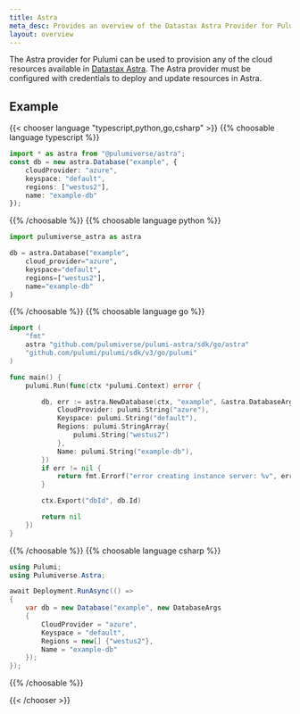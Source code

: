 ```yaml
---
title: Astra
meta_desc: Provides an overview of the Datastax Astra Provider for Pulumi.
layout: overview
---
```


The Astra provider for Pulumi can be used to provision any of the cloud resources available in [Datastax Astra](https://www.datastax.com/products/datastax-astra).
The Astra provider must be configured with credentials to deploy and update resources in Astra.

## Example

{{< chooser language "typescript,python,go,csharp" >}}
{{% choosable language typescript %}}

```typescript
import * as astra from "@pulumiverse/astra";
const db = new astra.Database("example", {
    cloudProvider: "azure",
    keyspace: "default",
    regions: ["westus2"],
    name: "example-db"
});
```

{{% /choosable %}}
{{% choosable language python %}}

```python
import pulumiverse_astra as astra

db = astra.Database("example",
    cloud_provider="azure",
    keyspace="default",
    regions=["westus2"],
    name="example-db"
)
```

{{% /choosable %}}
{{% choosable language go %}}

```go
import (
	"fmt"
	astra "github.com/pulumiverse/pulumi-astra/sdk/go/astra"
	"github.com/pulumi/pulumi/sdk/v3/go/pulumi"
)

func main() {
	pulumi.Run(func(ctx *pulumi.Context) error {

		db, err := astra.NewDatabase(ctx, "example", &astra.DatabaseArgs{
            CloudProvider: pulumi.String("azure"),
            Keyspace: pulumi.String("default"),
            Regions: pulumi.StringArray{
                pulumi.String("westus2")
            },
            Name: pulumi.String("example-db"),
		})
		if err != nil {
			return fmt.Errorf("error creating instance server: %v", err)
		}

		ctx.Export("dbId", db.Id)

		return nil
	})
}
```

{{% /choosable %}}
{{% choosable language csharp %}}

```csharp
using Pulumi;
using Pulumiverse.Astra;

await Deployment.RunAsync(() =>
{
    var db = new Database("example", new DatabaseArgs
    {
        CloudProvider = "azure",
        Keyspace = "default",
        Regions = new[] {"westus2"},
        Name = "example-db"
    });
});
```

{{% /choosable %}}

{{< /chooser >}}
